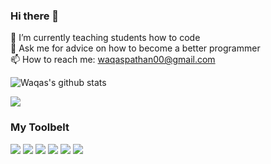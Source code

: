 ### Hi there 👋

<!--
**waqaspathan00/waqaspathan00** is a ✨ _special_ ✨ repository because its `README.md` (this file) appears on your GitHub profile.

Here are some ideas to get you started:

- 🔭 I’m currently working on ...
- 🌱 I’m currently learning ...
- 👯 I’m looking to collaborate on ...
- 🤔 I’m looking for help with ...
- 💬 Ask me about ...
- 📫 How to reach me: ...
- 😄 Pronouns: ...
- ⚡ Fun fact: ...
-->

🌱 I’m currently teaching students how to code <br>
💬 Ask me for advice on how to become a better programmer <br>
📫 How to reach me: waqaspathan00@gmail.com

![Waqas's github stats](https://github-readme-stats.vercel.app/api?username=waqaspathan00&theme=dark&include_all_commits=true&show_icons=true)

<img src="https://github-readme-stats.vercel.app/api/top-langs/?username=waqaspathan00&theme=dark&layout=compact&count_private=true"/>

### My Toolbelt
![](https://img.shields.io/badge/Python-3776AB?style=for-the-badge&logo=python&logoColor=white)
![](https://img.shields.io/badge/Django-092E20?style=for-the-badge&logo=django&logoColor=white)
![](https://img.shields.io/badge/React-20232A?style=for-the-badge&logo=react&logoColor=white)
![](https://img.shields.io/badge/Tailwind_CSS-38B2AC?style=for-the-badge&logo=tailwind-css&logoColor=white)
![](https://img.shields.io/badge/Google_Cloud-4285F4?style=for-the-badge&logo=google-cloud&logoColor=white)
![](https://img.shields.io/badge/Firebase-FFCB2C?style=for-the-badge&logo=firebase&logoColor=white)
